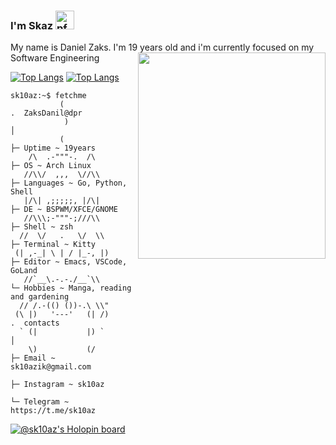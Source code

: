 ### I'm Skaz <a><img height="30" width="30" alt="pfp" src="https://raw.githubusercontent.com/quintenvandamme/quintenvandamme/main/badges/src/mona-loading/mona-loading-dark.gif" />

My name is Daniel Zaks. I'm 19 years old and i'm currently focused on my Software Engineering
               <img align='right' src="http://24.media.tumblr.com/38838d2369fe10f9e3f03e92bde4883c/tumblr_mrefz4ipfr1sayl13o1_500.gif" width="300em" height="330em">

<div align="left">

[![Top Langs](https://github-readme-stats.vercel.app/api?username=sk10az&show_icons=true&theme=rose_pine)](https://github.com/anuraghazra/github-readme-stats)
[![Top Langs](https://github-readme-stats.vercel.app/api/top-langs/?username=sk10az&layout=compact&exclude_repo=sk10az.github.io&theme=rose_pine&hide=html)](https://github.com/anuraghazra/github-readme-stats)
</div>


```
sk10az:~$ fetchme
           (                .  ZaksDanil@dpr
            )               │
           (                ├─ Uptime ~ 19years
    /\  .-"""-.  /\         ├─ OS ~ Arch Linux
   //\\/  ,,,  \//\\        ├─ Languages ~ Go, Python, Shell
   |/\| ,;;;;;, |/\|        ├─ DE ~ BSPWM/XFCE/GNOME
   //\\\;-"""-;///\\        ├─ Shell ~ zsh
  //  \/   .   \/  \\       ├─ Terminal ~ Kitty
 (| ,-_| \ | / |_-, |)      ├─ Editor ~ Emacs, VSCode, GoLand
   //`__\.-.-./__`\\        └─ Hobbies ~ Manga, reading and gardening
  // /.-(() ())-.\ \\"
 (\ |)   '---'   (| /)      .  contacts
  ` (|           |) `       │
    \)           (/         ├─ Email ~ sk10azik@gmail.com
                            ├─ Instagram ~ sk10az
                            └─ Telegram ~ https://t.me/sk10az
```

[![@sk10az's Holopin board](https://holopin.me/sk10az)](https://holopin.io/@sk10az)
